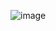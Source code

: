 ![image](https://github.com/theharpretsingh/learn-git/assets/110823944/f94ae881-d57d-4d8f-872f-c43cf1d8fc69)

